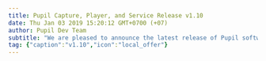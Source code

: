 ```yaml
---
title: Pupil Capture, Player, and Service Release v1.10
date: Thu Jan 03 2019 15:20:12 GMT+0700 (+07)
author: Pupil Dev Team
subtitle: "We are pleased to announce the latest release of Pupil software v1.10..."
tag: {"caption":"v1.10","icon":"local_offer"}
---
```


<script src="//cdn.rawgit.com/showdownjs/showdown/1.3.0/dist/showdown.min.js"></script>
<script type="text/javascript">
document.addEventListener("DOMContentLoaded", function(event) {
  $(document).ready(function() {
    $.ajax({
      type: 'GET',
      url: "https://api.github.com/repos/pupil-labs/pupil/releases/tags/v1.10",
      dataType: "jsonp",
      success: function(data, textStatus,jaXHR){
        var converter = new showdown.Converter();
        var text = data.data.body;
        var html = converter.makeHtml(text);
        html += '<a href="https://github.com/pupil-labs/pupil/releases/tag/v1.9">Download v1.10</a>';
        $('section[class~="content"]').html(html);
        $('#features').css("padding-top", "28px");
        $('#realsensed400support1409httpsgithubcompupillabspupilpull1409').css("padding-top", "12px");
        $('#player').css("padding-top", "16px");
        $('#commandlinearguments1384httpsgithubcompupillabspupilpull1384').css("padding-top", "12px");
        $('#bugfixes').css("padding-top", "28px");
        $('#developersnotes').css("padding-top", "28px");
      }
    })
;  });
});
</script>
